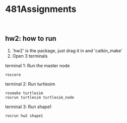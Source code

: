 # 481Assignments

<br>

## hw2: how to run

1. 'hw2' is the package, just drag it in and 'catkin_make'
2. Open 3 terminals


terminal 1: Run the master node
```
roscore
```

terminal 2: Run turtlesim
```
rosmake turtlesim
rosrun turtlesim turtlesim_node
```

terminal 3: Run shape1
```
rosrun hw2 shape1
```

